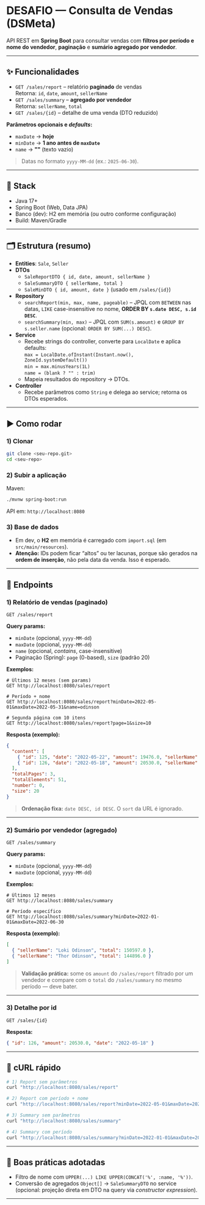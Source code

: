# DESAFIO — Consulta de Vendas (DSMeta)

API REST em **Spring Boot** para consultar vendas com **filtros por período e nome do vendedor**, **paginação** e **sumário agregado por vendedor**.

---

## ✨ Funcionalidades

- `GET /sales/report` – relatório **paginado** de vendas  
  Retorna: `id`, `date`, `amount`, `sellerName`
- `GET /sales/summary` – **agregado por vendedor**  
  Retorna: `sellerName`, `total`
- `GET /sales/{id}` – detalhe de uma venda (DTO reduzido)

**Parâmetros opcionais e *defaults*:**
- `maxDate` → **hoje**
- `minDate` → **1 ano antes de `maxDate`**
- `name` → **""** (texto vazio)

> Datas no formato `yyyy-MM-dd` (ex.: `2025-06-30`).

---

## 🧱 Stack

- Java 17+
- Spring Boot (Web, Data JPA)
- Banco (dev): H2 em memória (ou outro conforme configuração)
- Build: Maven/Gradle

---

## 🗂️ Estrutura (resumo)

- **Entities**: `Sale`, `Seller`
- **DTOs**
  - `SaleReportDTO { id, date, amount, sellerName }`
  - `SaleSummaryDTO { sellerName, total }`
  - `SaleMinDTO { id, amount, date }` (usado em `/sales/{id}`)
- **Repository**
  - `searchReport(min, max, name, pageable)` – JPQL com `BETWEEN` nas datas, `LIKE` case-insensitive no nome, **ORDER BY `s.date DESC, s.id DESC`**.
  - `searchSummary(min, max)` – JPQL com `SUM(s.amount)` e `GROUP BY s.seller.name` (opcional: `ORDER BY SUM(...) DESC`).
- **Service**
  - Recebe strings do controller, converte para `LocalDate` e aplica defaults:  
    `max = LocalDate.ofInstant(Instant.now(), ZoneId.systemDefault())`  
    `min = max.minusYears(1L)`  
    `name = (blank ? "" : trim)`
  - Mapeia resultados do repository → DTOs.
- **Controller**
  - Recebe parâmetros como `String` e delega ao service; retorna os DTOs esperados.

---

## ▶️ Como rodar

### 1) Clonar
```bash
git clone <seu-repo.git>
cd <seu-repo>
```

### 2) Subir a aplicação
Maven:
```bash
./mvnw spring-boot:run
```

API em: `http://localhost:8080`

### 3) Base de dados
- Em dev, o **H2** em memória é carregado com `import.sql` (em `src/main/resources`).
- **Atenção:** IDs podem ficar “altos” ou ter lacunas, porque são gerados na **ordem de inserção**, não pela data da venda. Isso é esperado.

---

## 🔗 Endpoints

### 1) Relatório de vendas (paginado)
```
GET /sales/report
```

**Query params:**
- `minDate` (opcional, `yyyy-MM-dd`)
- `maxDate` (opcional, `yyyy-MM-dd`)
- `name` (opcional, *contains*, case-insensitive)
- Paginação (Spring): `page` (0-based), `size` (padrão 20)

**Exemplos:**
```http
# Últimos 12 meses (sem params)
GET http://localhost:8080/sales/report

# Período + nome
GET http://localhost:8080/sales/report?minDate=2022-05-01&maxDate=2022-05-31&name=odinson

# Segunda página com 10 itens
GET http://localhost:8080/sales/report?page=1&size=10
```

**Resposta (exemplo):**
```json
{
  "content": [
    { "id": 125, "date": "2022-05-22", "amount": 19476.0, "sellerName": "Loki Odinson" },
    { "id": 126, "date": "2022-05-18", "amount": 20530.0, "sellerName": "Thor Odinson" }
  ],
  "totalPages": 3,
  "totalElements": 51,
  "number": 0,
  "size": 20
}
```

> **Ordenação fixa:** `date DESC, id DESC`. O `sort` da URL é ignorado.

---

### 2) Sumário por vendedor (agregado)
```
GET /sales/summary
```

**Query params:**
- `minDate` (opcional, `yyyy-MM-dd`)
- `maxDate` (opcional, `yyyy-MM-dd`)

**Exemplos:**
```http
# Últimos 12 meses
GET http://localhost:8080/sales/summary

# Período específico
GET http://localhost:8080/sales/summary?minDate=2022-01-01&maxDate=2022-06-30
```

**Resposta (exemplo):**
```json
[
  { "sellerName": "Loki Odinson", "total": 150597.0 },
  { "sellerName": "Thor Odinson", "total": 144896.0 }
]
```

> **Validação prática:** some os `amount` do `/sales/report` filtrado por um vendedor e compare com o `total` do `/sales/summary` no mesmo período — deve bater.

---

### 3) Detalhe por id
```
GET /sales/{id}
```
**Resposta:**
```json
{ "id": 126, "amount": 20530.0, "date": "2022-05-18" }
```

---

## 🧪 cURL rápido

```bash
# 1) Report sem parâmetros
curl "http://localhost:8080/sales/report"

# 2) Report com período + nome
curl "http://localhost:8080/sales/report?minDate=2022-05-01&maxDate=2022-05-31&name=odinson"

# 3) Summary sem parâmetros
curl "http://localhost:8080/sales/summary"

# 4) Summary com período
curl "http://localhost:8080/sales/summary?minDate=2022-01-01&maxDate=2022-06-30"
```

---

## 🔧 Boas práticas adotadas

- Filtro de nome com `UPPER(...) LIKE UPPER(CONCAT('%', :name, '%'))`.
- Conversão de agregados `Object[]` → `SaleSummaryDTO` no service  
  (opcional: projeção direta em DTO na query via *constructor expression*).

---
